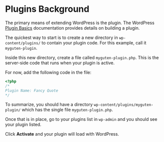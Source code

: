 # Plugins Background

The primary means of extending WordPress is the plugin. The WordPress [Plugin Basics](https://developer.wordpress.org/plugins/plugin-basics/) documentation provides details on building a plugin.

The quickest way to start is to create a new directory in `wp-content/plugins/` to contain your plugin code. For this example, call it `myguten-plugin`.

Inside this new directory, create a file called `myguten-plugin.php`. This is the server-side code that runs when your plugin is active.

For now, add the following code in the file:

```php
<?php
/*
Plugin Name: Fancy Quote
*/
```

To summarize, you should have a directory `wp-content/plugins/myguten-plugin/` which has the single file `myguten-plugin.php`.

Once that is in place, go to your plugins list in `wp-admin` and you should see your plugin listed.

Click **Activate** and your plugin will load with WordPress.
